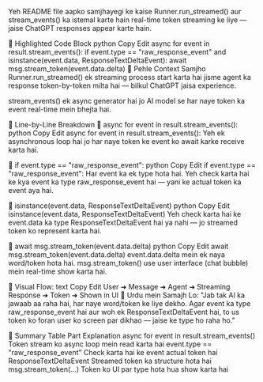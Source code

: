 Yeh README file aapko samjhayegi ke kaise Runner.run_streamed() aur stream_events() ka istemal karte hain real-time token streaming ke liye — jaise ChatGPT responses appear karte hain.

🧩 Highlighted Code Block
python
Copy
Edit
async for event in result.stream_events():
    if event.type == "raw_response_event" and isinstance(event.data, ResponseTextDeltaEvent):
        await msg.stream_token(event.data.delta)
🎯 Pehle Context Samjho
Runner.run_streamed() ek streaming process start karta hai jisme agent ka response token-by-token milta hai — bilkul ChatGPT jaisa experience.

stream_events() ek async generator hai jo AI model se har naye token ka event real-time mein bhejta hai.

🧠 Line-by-Line Breakdown
🔹 async for event in result.stream_events():
python
Copy
Edit
async for event in result.stream_events():
Yeh ek asynchronous loop hai jo har naye token ke event ko await karke receive karta hai.

🔹 if event.type == "raw_response_event":
python
Copy
Edit
if event.type == "raw_response_event":
Har event ka ek type hota hai. Yeh check karta hai ke kya event ka type raw_response_event hai — yani ke actual token ka event aya hai.

🔹 isinstance(event.data, ResponseTextDeltaEvent)
python
Copy
Edit
isinstance(event.data, ResponseTextDeltaEvent)
Yeh check karta hai ke event.data ka type ResponseTextDeltaEvent hai ya nahi — jo streamed token ko represent karta hai.

🔹 await msg.stream_token(event.data.delta)
python
Copy
Edit
await msg.stream_token(event.data.delta)
event.data.delta mein ek naya word/token hota hai. msg.stream_token() use user interface (chat bubble) mein real-time show karta hai.

💬 Visual Flow:
text
Copy
Edit
User ➜ Message ➜ Agent ➜ Streaming Response ➜ Token ➜ Shown in UI
📜 Urdu mein Samajh Lo:
"Jab tak AI ka jawaab aa raha hai, har naye word/token ke liye dekho. Agar event ka type raw_response_event hai aur woh ek ResponseTextDeltaEvent hai, to us token ko foran user ko screen par dikhao — jaise ke type ho raha ho."

🧾 Summary Table
Part	Explanation
async for event in result.stream_events()	Token stream ko async loop mein read karta hai
event.type == "raw_response_event"	Check karta hai ke event actual token hai
ResponseTextDeltaEvent	Streamed token ka structure hota hai
msg.stream_token(...)	Token ko UI par type hota hua show karta hai
